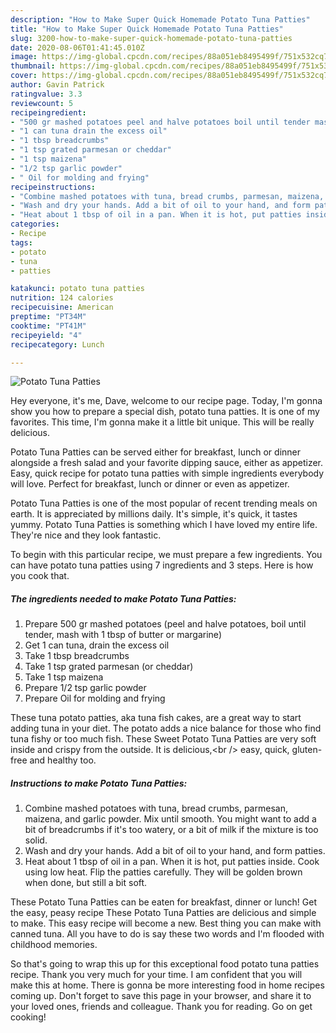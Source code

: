 ```yaml
---
description: "How to Make Super Quick Homemade Potato Tuna Patties"
title: "How to Make Super Quick Homemade Potato Tuna Patties"
slug: 3200-how-to-make-super-quick-homemade-potato-tuna-patties
date: 2020-08-06T01:41:45.010Z
image: https://img-global.cpcdn.com/recipes/88a051eb8495499f/751x532cq70/potato-tuna-patties-recipe-main-photo.jpg
thumbnail: https://img-global.cpcdn.com/recipes/88a051eb8495499f/751x532cq70/potato-tuna-patties-recipe-main-photo.jpg
cover: https://img-global.cpcdn.com/recipes/88a051eb8495499f/751x532cq70/potato-tuna-patties-recipe-main-photo.jpg
author: Gavin Patrick
ratingvalue: 3.3
reviewcount: 5
recipeingredient:
- "500 gr mashed potatoes peel and halve potatoes boil until tender mash with 1 tbsp of butter or margarine"
- "1 can tuna drain the excess oil"
- "1 tbsp breadcrumbs"
- "1 tsp grated parmesan or cheddar"
- "1 tsp maizena"
- "1/2 tsp garlic powder"
- " Oil for molding and frying"
recipeinstructions:
- "Combine mashed potatoes with tuna, bread crumbs, parmesan, maizena, and garlic powder. Mix until smooth. You might want to add a bit of breadcrumbs if it&#39;s too watery, or a bit of milk if the mixture is too solid."
- "Wash and dry your hands. Add a bit of oil to your hand, and form patties."
- "Heat about 1 tbsp of oil in a pan. When it is hot, put patties inside. Cook using low heat. Flip the patties carefully. They will be golden brown when done, but still a bit soft."
categories:
- Recipe
tags:
- potato
- tuna
- patties

katakunci: potato tuna patties 
nutrition: 124 calories
recipecuisine: American
preptime: "PT34M"
cooktime: "PT41M"
recipeyield: "4"
recipecategory: Lunch

---
```



![Potato Tuna Patties](https://img-global.cpcdn.com/recipes/88a051eb8495499f/751x532cq70/potato-tuna-patties-recipe-main-photo.jpg)

Hey everyone, it's me, Dave, welcome to our recipe page. Today, I'm gonna show you how to prepare a special dish, potato tuna patties. It is one of my favorites. This time, I'm gonna make it a little bit unique. This will be really delicious.

Potato Tuna Patties can be served either for breakfast, lunch or dinner alongside a fresh salad and your favorite dipping sauce, either as appetizer. Easy, quick recipe for potato tuna patties with simple ingredients everybody will love. Perfect for breakfast, lunch or dinner or even as appetizer.

Potato Tuna Patties is one of the most popular of recent trending meals on earth. It is appreciated by millions daily. It's simple, it's quick, it tastes yummy. Potato Tuna Patties is something which I have loved my entire life. They're nice and they look fantastic.


To begin with this particular recipe, we must prepare a few ingredients. You can have potato tuna patties using 7 ingredients and 3 steps. Here is how you cook that.

<!--inarticleads1-->

##### The ingredients needed to make Potato Tuna Patties:

1. Prepare 500 gr mashed potatoes (peel and halve potatoes, boil until tender, mash with 1 tbsp of butter or margarine)
1. Get 1 can tuna, drain the excess oil
1. Take 1 tbsp breadcrumbs
1. Take 1 tsp grated parmesan (or cheddar)
1. Take 1 tsp maizena
1. Prepare 1/2 tsp garlic powder
1. Prepare  Oil for molding and frying


These tuna potato patties, aka tuna fish cakes, are a great way to start adding tuna in your diet. The potato adds a nice balance for those who find tuna fishy or too much fish. These Sweet Potato Tuna Patties are very soft inside and crispy from the outside. It is delicious,&lt;br /&gt; easy, quick, gluten-free and healthy too. 

<!--inarticleads2-->

##### Instructions to make Potato Tuna Patties:

1. Combine mashed potatoes with tuna, bread crumbs, parmesan, maizena, and garlic powder. Mix until smooth. You might want to add a bit of breadcrumbs if it&#39;s too watery, or a bit of milk if the mixture is too solid.
1. Wash and dry your hands. Add a bit of oil to your hand, and form patties.
1. Heat about 1 tbsp of oil in a pan. When it is hot, put patties inside. Cook using low heat. Flip the patties carefully. They will be golden brown when done, but still a bit soft.


These Potato Tuna Patties can be eaten for breakfast, dinner or lunch! Get the easy, peasy recipe These Potato Tuna Patties are delicious and simple to make. This easy recipe will become a new. Best thing you can make with canned tuna. All you have to do is say these two words and I&#39;m flooded with childhood memories. 

So that's going to wrap this up for this exceptional food potato tuna patties recipe. Thank you very much for your time. I am confident that you will make this at home. There is gonna be more interesting food in home recipes coming up. Don't forget to save this page in your browser, and share it to your loved ones, friends and colleague. Thank you for reading. Go on get cooking!

